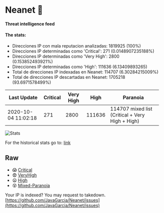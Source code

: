 # Neanet :hocho:
#### Threat intelligence feed
#### The stats:

- Direcciones IP con mala reputacion analizadas: 1819925 (100%)
- Direcciones IP determinadas como 'Critical':  271 (0.0148907235188%)
- Direcciones IP determinadas como 'Very High':  2800 (0.153852493921%)
- Direcciones IP determinadas como 'High':  111636 (6.13409893265)
- Total de direcciones IP indexadas en Neanet:  114707 (6.30284215009%)
- Total de direcciones IP descartadas en Neanet:  1705218 (93.6971578499%)

| Last Update | Critical | Very High | High | Paranoia |
| --- | --- | --- | --- | --- |
| 2020-10-04 11:02:18 | 271 | 2800 | 111636 | 114707 mixed list (Critical + Very High + High)|

![Stats](https://docs.google.com/spreadsheets/d/e/2PACX-1vSnaNMIXVabIpDJjufMlzH7poXnshF3mgd8Is1g9ytUEzVsP5my4Trn8f-xkoLLQ38xpL3HtmUexLo6/pubchart?oid=501124687&format=image)

For the historical stats go to: [link](/stats.csv)
## Raw
- :scream: [Critical](https://raw.githubusercontent.com/JavaGarcia/Neanet/master/blacklists/neanet_critical.txt)
- :fearful: [VeryHigh](https://raw.githubusercontent.com/JavaGarcia/Neanet/master/blacklists/neanet_veryHigh.txtt)
- :frowning: [High](https://raw.githubusercontent.com/JavaGarcia/Neanet/master/blacklists/neanet_high.txt)
- :dizzy_face: [Mixed-Paranoia](https://raw.githubusercontent.com/JavaGarcia/Neanet/master/blacklists/neanet_all.txt)


Your IP is indexed? You may request to takedown. [https://github.com/JavaGarcia/Neanet/issues](https://github.com/JavaGarcia/Neanet/issues)

























































































































































































































































































































































































































































































































































































































































































































































































































































































































































































































































































































































































































































